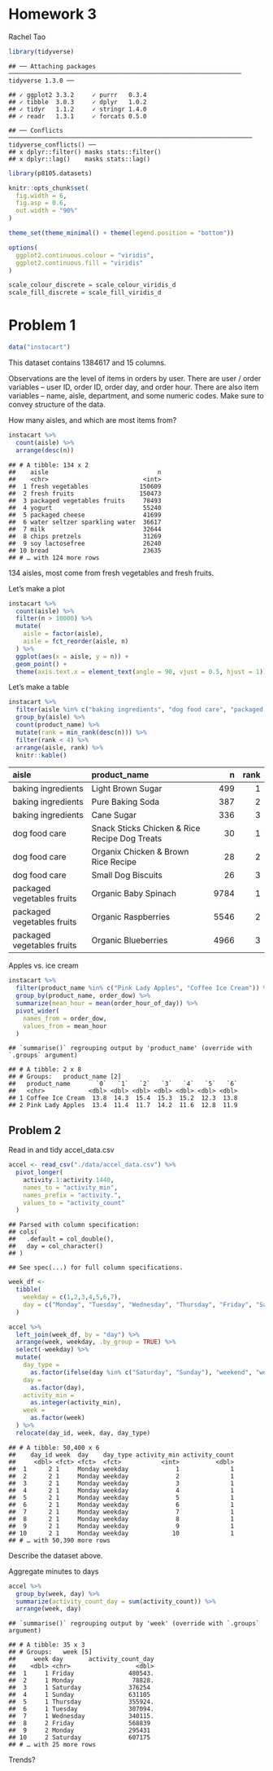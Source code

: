 Homework 3
================
Rachel Tao

``` r
library(tidyverse)
```

    ## ── Attaching packages ──────────────────────────────────────────────────────────────── tidyverse 1.3.0 ──

    ## ✓ ggplot2 3.3.2     ✓ purrr   0.3.4
    ## ✓ tibble  3.0.3     ✓ dplyr   1.0.2
    ## ✓ tidyr   1.1.2     ✓ stringr 1.4.0
    ## ✓ readr   1.3.1     ✓ forcats 0.5.0

    ## ── Conflicts ─────────────────────────────────────────────────────────────────── tidyverse_conflicts() ──
    ## x dplyr::filter() masks stats::filter()
    ## x dplyr::lag()    masks stats::lag()

``` r
library(p8105.datasets)

knitr::opts_chunk$set(
  fig.width = 6,
  fig.asp = 0.6,
  out.width = "90%"
)

theme_set(theme_minimal() + theme(legend.position = "bottom"))

options(
  ggplot2.continuous.colour = "viridis",
  ggplot2.continuous.fill = "viridis"
)

scale_colour_discrete = scale_colour_viridis_d
scale_fill_discrete = scale_fill_viridis_d
```

# Problem 1

``` r
data("instacart")
```

This dataset contains 1384617 and 15 columns.

Observations are the level of items in orders by user. There are user /
order variables – user ID, order ID, order day, and order hour. There
are also item variables – name, aisle, department, and some numeric
codes. Make sure to convey structure of the data.

How many aisles, and which are most items from?

``` r
instacart %>% 
  count(aisle) %>% 
  arrange(desc(n))
```

    ## # A tibble: 134 x 2
    ##    aisle                              n
    ##    <chr>                          <int>
    ##  1 fresh vegetables              150609
    ##  2 fresh fruits                  150473
    ##  3 packaged vegetables fruits     78493
    ##  4 yogurt                         55240
    ##  5 packaged cheese                41699
    ##  6 water seltzer sparkling water  36617
    ##  7 milk                           32644
    ##  8 chips pretzels                 31269
    ##  9 soy lactosefree                26240
    ## 10 bread                          23635
    ## # … with 124 more rows

134 aisles, most come from fresh vegetables and fresh fruits.

Let’s make a plot

``` r
instacart %>% 
  count(aisle) %>% 
  filter(n > 10000) %>%
  mutate(
    aisle = factor(aisle),
    aisle = fct_reorder(aisle, n)
  ) %>% 
  ggplot(aes(x = aisle, y = n)) +
  geom_point() +
  theme(axis.text.x = element_text(angle = 90, vjust = 0.5, hjust = 1))
```

Let’s make a table

``` r
instacart %>% 
  filter(aisle %in% c("baking ingredients", "dog food care", "packaged vegetables fruits")) %>% 
  group_by(aisle) %>% 
  count(product_name) %>% 
  mutate(rank = min_rank(desc(n))) %>% 
  filter(rank < 4) %>% 
  arrange(aisle, rank) %>% 
  knitr::kable()
```

| aisle                      | product\_name                                 |    n | rank |
| :------------------------- | :-------------------------------------------- | ---: | ---: |
| baking ingredients         | Light Brown Sugar                             |  499 |    1 |
| baking ingredients         | Pure Baking Soda                              |  387 |    2 |
| baking ingredients         | Cane Sugar                                    |  336 |    3 |
| dog food care              | Snack Sticks Chicken & Rice Recipe Dog Treats |   30 |    1 |
| dog food care              | Organix Chicken & Brown Rice Recipe           |   28 |    2 |
| dog food care              | Small Dog Biscuits                            |   26 |    3 |
| packaged vegetables fruits | Organic Baby Spinach                          | 9784 |    1 |
| packaged vegetables fruits | Organic Raspberries                           | 5546 |    2 |
| packaged vegetables fruits | Organic Blueberries                           | 4966 |    3 |

Apples vs. ice cream

``` r
instacart %>% 
  filter(product_name %in% c("Pink Lady Apples", "Coffee Ice Cream")) %>% 
  group_by(product_name, order_dow) %>% 
  summarize(mean_hour = mean(order_hour_of_day)) %>% 
  pivot_wider(
    names_from = order_dow,
    values_from = mean_hour
  )
```

    ## `summarise()` regrouping output by 'product_name' (override with `.groups` argument)

    ## # A tibble: 2 x 8
    ## # Groups:   product_name [2]
    ##   product_name       `0`   `1`   `2`   `3`   `4`   `5`   `6`
    ##   <chr>            <dbl> <dbl> <dbl> <dbl> <dbl> <dbl> <dbl>
    ## 1 Coffee Ice Cream  13.8  14.3  15.4  15.3  15.2  12.3  13.8
    ## 2 Pink Lady Apples  13.4  11.4  11.7  14.2  11.6  12.8  11.9

## Problem 2

Read in and tidy accel\_data.csv

``` r
accel <- read_csv("./data/accel_data.csv") %>%
  pivot_longer(
    activity.1:activity.1440,
    names_to = "activity_min",
    names_prefix = "activity.",
    values_to = "activity_count"
  )
```

    ## Parsed with column specification:
    ## cols(
    ##   .default = col_double(),
    ##   day = col_character()
    ## )

    ## See spec(...) for full column specifications.

``` r
week_df <- 
  tibble(
    weekday = c(1,2,3,4,5,6,7),
    day = c("Monday", "Tuesday", "Wednesday", "Thursday", "Friday", "Saturday", "Sunday")
  )

accel %>% 
  left_join(week_df, by = "day") %>% 
  arrange(week, weekday, .by_group = TRUE) %>% 
  select(-weekday) %>% 
  mutate(
    day_type = 
      as.factor(ifelse(day %in% c("Saturday", "Sunday"), "weekend", "weekday")),
    day = 
      as.factor(day),
    activity_min =
      as.integer(activity_min),
    week =
      as.factor(week)
  ) %>% 
  relocate(day_id, week, day, day_type)
```

    ## # A tibble: 50,400 x 6
    ##    day_id week  day    day_type activity_min activity_count
    ##     <dbl> <fct> <fct>  <fct>           <int>          <dbl>
    ##  1      2 1     Monday weekday             1              1
    ##  2      2 1     Monday weekday             2              1
    ##  3      2 1     Monday weekday             3              1
    ##  4      2 1     Monday weekday             4              1
    ##  5      2 1     Monday weekday             5              1
    ##  6      2 1     Monday weekday             6              1
    ##  7      2 1     Monday weekday             7              1
    ##  8      2 1     Monday weekday             8              1
    ##  9      2 1     Monday weekday             9              1
    ## 10      2 1     Monday weekday            10              1
    ## # … with 50,390 more rows

Describe the dataset above.

Aggregate minutes to days

``` r
accel %>% 
  group_by(week, day) %>% 
  summarize(activity_count_day = sum(activity_count)) %>% 
  arrange(week, day)
```

    ## `summarise()` regrouping output by 'week' (override with `.groups` argument)

    ## # A tibble: 35 x 3
    ## # Groups:   week [5]
    ##     week day       activity_count_day
    ##    <dbl> <chr>                  <dbl>
    ##  1     1 Friday               480543.
    ##  2     1 Monday                78828.
    ##  3     1 Saturday             376254 
    ##  4     1 Sunday               631105 
    ##  5     1 Thursday             355924.
    ##  6     1 Tuesday              307094.
    ##  7     1 Wednesday            340115.
    ##  8     2 Friday               568839 
    ##  9     2 Monday               295431 
    ## 10     2 Saturday             607175 
    ## # … with 25 more rows

Trends?
